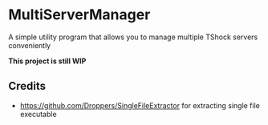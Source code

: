 # MultiServerManager

A simple utility program that allows you to manage multiple TShock servers conveniently

**This project is still WIP**


## Credits

- https://github.com/Droppers/SingleFileExtractor for extracting single file executable
